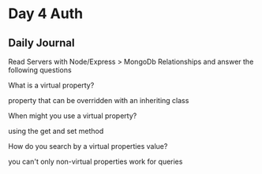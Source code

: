 # Day 4  Auth

## Daily Journal

Read Servers with Node/Express > MongoDb Relationships and answer the following questions

What is a virtual property?

property that can be overridden with an inheriting class

When might you use a virtual property?

using the get and set method

How do you search by a virtual properties value?

you can't only non-virtual properties work for queries